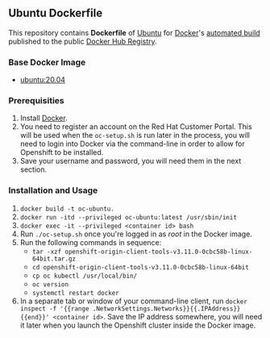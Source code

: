 ## Ubuntu Dockerfile

This repository contains **Dockerfile** of [Ubuntu](http://www.ubuntu.com/) for [Docker](https://www.docker.com/)'s [automated build](https://registry.hub.docker.com/u/dockerfile/ubuntu/) published to the public [Docker Hub Registry](https://registry.hub.docker.com/).

### Base Docker Image

* [ubuntu:20.04](https://registry.hub.docker.com/u/library/ubuntu/)

### Prerequisities

1. Install [Docker](https://www.docker.com/).
1. You need to register an account on the Red Hat Customer Portal. This will be used when the `oc-setup.sh` is run later in the process, you will need to login into Docker via the command-line in order to allow for Openshift to be installed.
1. Save your username and password, you will need them in the next section.

### Installation and Usage

1. `docker build -t oc-ubuntu.`
1. `docker run -itd --privileged oc-ubuntu:latest /usr/sbin/init`
1. `docker exec -it --privileged <container id> bash`
1. Run `./oc-setup.sh` once you're logged in as *root* in the Docker image.
1. Run the following commands in sequence:
   - `tar -xzf openshift-origin-client-tools-v3.11.0-0cbc58b-linux-64bit.tar.gz`
   - `cd openshift-origin-client-tools-v3.11.0-0cbc58b-linux-64bit`
   - `cp oc kubectl /usr/local/bin/`
   - `oc version`
   - `systemctl restart docker`
1. In a separate tab or window of your command-line client, run `docker inspect -f '{{range .NetworkSettings.Networks}}{{.IPAddress}}{{end}}' <container id>`. Save the IP address somewhere, you will need it later when you launch the Openshift cluster inside the Docker image.
